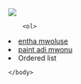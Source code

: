 <html>
    <body>
        <img src="https://timesofindia.indiatimes.com/thumb/msid-69772431,width-1200,height-900,resizemode-4/.jpg">
        
        <ol>
  <li><a href="https://i.ytimg.com/vi/zGIoR83BMVU/mqdefault.jpg">entha mwoluse</a></li>
    <li><a href="https://lh3.googleusercontent.com/proxy/nMtCv9jF9FRgdq_lrYNaFWKsXy_kML7xjx7uwYAXri4WyGL8ZkwPIrTo-S9Cc3tWhVk6U0w3IAn8mF_zeA95PsdA3_7FTxmaWw">paint adi mwonu</a></li>
    <li>Ordered list</li>
</ol>

    </body>
</html>
